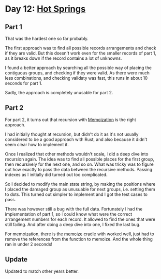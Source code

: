 # Day 12: [Hot Springs](https://adventofcode.com/2023/day/12)

## Part 1

That was the hardest one so far probably.

The first approach was to find all possible records arrangements and check if they are valid.
But this doesn't work even for the smaller records of part 1, as it breaks down if the record contains a lot of unknowns.

I found a better approach by searching all the possible way of placing the contiguous groups, and checking if they were valid.
As there were much less combinations, and checking validaty was fast, this runs in about 10 seconds for part 1.

Sadly, the approach is completely unusable for part 2.

## Part 2

For part 2, it turns out that recursion with [Memoization](https://en.wikipedia.org/wiki/Memoization) is the right approach.

I had initially thought at recursion, but didn't do it as it's not usually considered to be a good approach with Rust, and also because it didn't seem clear how to implement it.

Once I realized that other methods wouldn't scale, I did a deep dive into recursion again. The idea was to find all possible places for the first group, then recursively for the next one, and so on. What was tricky was to figure out how exactly to pass the data between the recursive methods. Passing indexes as I initially did turned out too complicated.

So I decided to modify the main state string, by making the positions where I placed the damaged group as unusuable for next groups, i.e. setting them to dots. This turned out simpler to implement and I got the test cases to pass.

There was however still a bug with the full data. Fortunately I had the implementation of part 1, so I could know what were the correct arrangement numbers for each record. It allowed to find the ones that were still failing. And after doing a deep dive into one, I fixed the last bug.

For memoization, there is the [memoize](https://crates.io/crates/memoize) cradle with worked well, just had to remove the references from the function to memoize. And the whole thing ran in under 2 seconds!

## Update

Updated to match other years better.